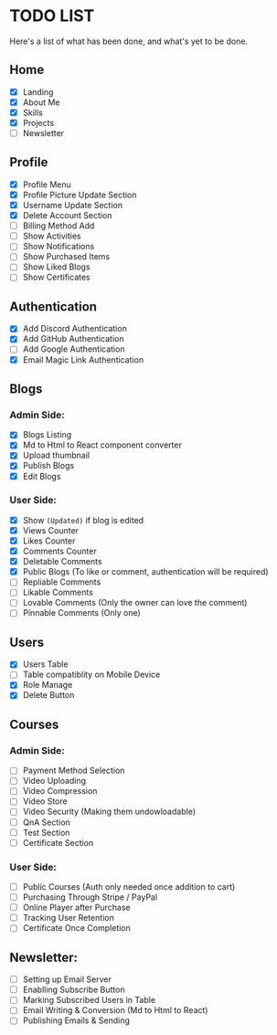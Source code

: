 # **TODO LIST**

Here's a list of what has been done, and what's yet to be done.

## Home

-   [x] Landing
-   [x] About Me
-   [x] Skills
-   [x] Projects
-   [ ] Newsletter

## Profile

-   [x] Profile Menu
-   [x] Profile Picture Update Section
-   [x] Username Update Section
-   [x] Delete Account Section
-   [ ] Billing Method Add
-   [ ] Show Activities
-   [ ] Show Notifications
-   [ ] Show Purchased Items
-   [ ] Show Liked Blogs
-   [ ] Show Certificates

## Authentication

-   [x] Add Discord Authentication
-   [x] Add GitHub Authentication
-   [ ] Add Google Authentication
-   [x] Email Magic Link Authentication

## Blogs

### Admin Side:

-   [x] Blogs Listing
-   [x] Md to Html to React component converter
-   [x] Upload thumbnail
-   [x] Publish Blogs
-   [x] Edit Blogs

### User Side:

-   [x] Show `(Updated)` if blog is edited
-   [x] Views Counter
-   [x] Likes Counter
-   [x] Comments Counter
-   [x] Deletable Comments
-   [x] Public Blogs (To like or comment, authentication will be required)
-   [ ] Repliable Comments
-   [ ] Likable Comments
-   [ ] Lovable Comments (Only the owner can love the comment)
-   [ ] Pinnable Comments (Only one)

## Users

-   [x] Users Table
-   [ ] Table compatiblity on Mobile Device
-   [x] Role Manage
-   [x] Delete Button

## Courses

### Admin Side:

-   [ ] Payment Method Selection
-   [ ] Video Uploading
-   [ ] Video Compression
-   [ ] Video Store
-   [ ] Video Security (Making them undowloadable)
-   [ ] QnA Section
-   [ ] Test Section
-   [ ] Certificate Section

### User Side:

-   [ ] Public Courses (Auth only needed once addition to cart)
-   [ ] Purchasing Through Stripe / PayPal
-   [ ] Online Player after Purchase
-   [ ] Tracking User Retention
-   [ ] Certificate Once Completion

## Newsletter:

-   [ ] Setting up Email Server
-   [ ] Enablling Subscribe Button
-   [ ] Marking Subscribed Users in Table
-   [ ] Email Writing & Conversion (Md to Html to React)
-   [ ] Publishing Emails & Sending
